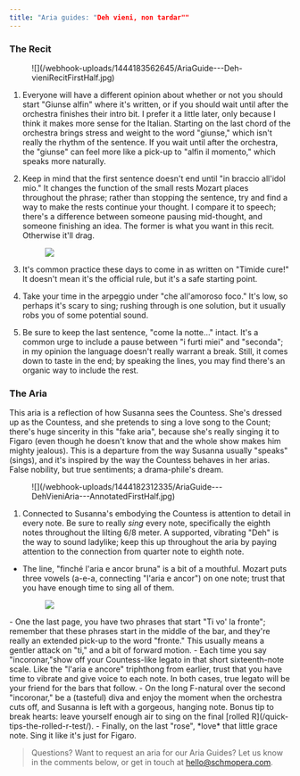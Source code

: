 ```yaml
---
title: "Aria guides: "Deh vieni, non tardar""
---
```


### The Recit

<figure data-type="image">
![](/webhook-uploads/1444183562645/AriaGuide---Deh-vieniRecitFirstHalf.jpg)
</figure>

1. Everyone will have a different opinion about whether or not you should start "Giunse alfin" where it's written, or if you should wait until after the orchestra finishes their intro bit. I prefer it a little later, only because I think it makes more sense for the Italian. Starting on the last chord of the orchestra brings stress and weight to the word "giunse," which isn't really the rhythm of the sentence. If you wait until after the orchestra, the "giunse" can feel more like a pick-up to "alfin il momento," which speaks more naturally. 

2. Keep in mind that the first sentence doesn't end until "in braccio all'idol mio." It changes the function of the small rests Mozart places throughout the phrase; rather than stopping the sentence, try and find a way to make the rests continue your thought. I compare it to speech; there's a difference between someone pausing mid-thought, and someone finishing an idea. The former is what you want in this recit. Otherwise it'll drag.<figure data-type="image">![](/webhook-uploads/1444183590254/AriaGuide---DehVieniRecitLastHalf.jpg) </figure>

3. It's common practice these days to come in as written on "Timide cure!" It doesn't mean it's the official rule, but it's a safe starting point.

4. Take your time in the arpeggio under "che all'amoroso foco." It's low, so perhaps it's scary to sing; rushing through is one solution, but it usually robs you of some potential sound.

5. Be sure to keep the last sentence, "come la notte..." intact. It's a common urge to include a pause between "i furti miei" and "seconda"; in my opinion the language doesn't really warrant a break. Still, it comes down to taste in the end; by speaking the lines, you may find there's an organic way to include the rest.

### The Aria

This aria is a reflection of how Susanna sees the Countess. She's dressed up as the Countess, and she pretends to sing a love song to the Count; there's huge sincerity in this "fake aria", because she's really singing it to Figaro (even though he doesn't know that and the whole show makes him mighty jealous). This is a departure from the way Susanna usually "speaks" (sings), and it's inspired by the way the Countess behaves in her arias. False nobility, but true sentiments; a drama-phile's dream.

<figure data-type="image">
![](/webhook-uploads/1444182312335/AriaGuide---DehVieniAria---AnnotatedFirstHalf.jpg)
</figure>

1. Connected to Susanna's embodying the Countess is attention to detail in every note. Be sure to really *sing* every note, specifically the eighth notes throughout the lilting 6/8 meter. A supported, vibrating "Deh" is the way to sound ladylike; keep this up throughout the aria by paying attention to the connection from quarter note to eighth note.
- The line, "finché l'aria e ancor bruna" is a bit of a mouthful. Mozart puts three vowels (a-e-a, connecting "l'aria e ancor") on one note; trust that you have enough time to sing all of them. <figure data-type="image">
![](/webhook-uploads/1444182348217/AriaGuide---DehVieniAria---AnnotatedLastHalf.jpg)
</figure>
- One the last page, you have two phrases that start "Ti vo' la fronte"; remember that these phrases start in the middle of the bar, and they're really an extended pick-up to the word "fronte." This usually means a gentler attack on "ti," and a bit of forward motion.
- Each time you say "incoronar,"show off your Countess-like legato in that short sixteenth-note scale. Like the "l'aria e ancore" triphthong from earlier, trust that you have time to vibrate and give voice to each note. In both cases, true legato will be your friend for the bars that follow.
- On the long F-natural over the second "incoronar," be a (tasteful) diva and enjoy the moment when the orchestra cuts off, and Susanna is left with a gorgeous, hanging note. Bonus tip to break hearts: leave yourself enough air to sing on the final [rolled R](/quick-tips-the-rolled-r-test/).
- Finally, on the last "rose", *love* that little grace note. Sing it like it's just for Figaro.

>Questions? Want to request an aria for our Aria Guides? Let us know in the comments below, or get in touch at [hello@schmopera.com](mailto:hello@schmopera.com).
